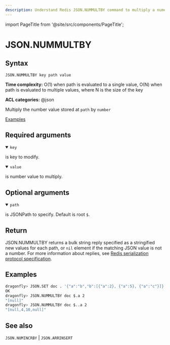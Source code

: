 ```yaml
---
description: Understand Redis JSON.NUMMULTBY command to multiply a numeric value within a JSON document.
---
```

import PageTitle from '@site/src/components/PageTitle';

# JSON.NUMMULTBY

<PageTitle title="Redis JSON.NUMMULTBY Command (Documentation) | Dragonfly" />

## Syntax

    JSON.NUMMULTBY key path value

**Time complexity:** O(1) when path is evaluated to a single value, O(N) when path is evaluated to multiple values, where N is the size of the key

**ACL categories:** @json

Multiply the number value stored at `path` by `number`

[Examples](#examples)

## Required arguments

<details open><summary><code>key</code></summary> 

is key to modify.
</details>

<details open><summary><code>value</code></summary> 

is number value to multiply. 
</details>

## Optional arguments

<details open><summary><code>path</code></summary> 

is JSONPath to specify. Default is root `$`.
</details>

## Return

JSON.NUMMULTBY returns a bulk string reply specified as a stringified new values for each path, or `nil` element if the matching JSON value is not a number.
For more information about replies, see [Redis serialization protocol specification](https://redis.io/docs/latest/develop/reference/protocol-spec).

## Examples

``` bash
dragonfly> JSON.SET doc . '{"a":"b","b":[{"a":2}, {"a":5}, {"a":"c"}]}'
OK
dragonfly> JSON.NUMMULTBY doc $.a 2
"[null]"
dragonfly> JSON.NUMMULTBY doc $..a 2
"[null,4,10,null]"
```

## See also

`JSON.NUMINCRBY` | `JSON.ARRINSERT` 

